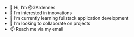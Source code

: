 - 👋 Hi, I’m @GArdennes
- 👀 I’m interested in innovations
- 🌱 I’m currently learning fullstack application development
- 💞️ I’m looking to collaborate on projects
- 📫 Reach me via my email

<!---
GArdennes/GArdennes is a ✨ special ✨ repository because its `README.md` (this file) appears on your GitHub profile.
You can click the Preview link to take a look at your changes.
--->
